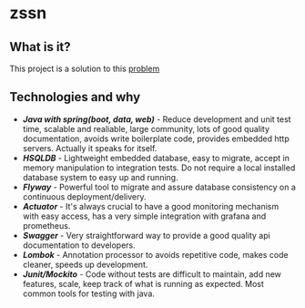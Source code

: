 # zssn
## **What is it?**

This project is a solution to this [problem](https://gist.github.com/akitaonrails/711b5553533d1a14364907bbcdbee677)

## **Technologies and why**

* ***Java with spring(boot, data, web)*** - Reduce development and unit test time, scalable and realiable, large community, lots of good quality documentation, avoids write boilerplate code, provides embedded http servers. Actually it speaks for itself.
* ***HSQLDB*** - Lightweight embedded database, easy to migrate, accept in memory manipulation to integration tests. Do not require a local installed database system to easy up and running.
* ***Flyway*** - Powerful tool to migrate and assure database consistency on a continuous deployment/delivery.
* ***Actuator*** - It's always crucial to have a good monitoring mechanism with easy access, has a very simple integration with grafana and prometheus.
* ***Swagger*** - Very straightforward way to provide a good quality api documentation to developers.
* ***Lombok*** - Annotation processor to avoids repetitive code, makes code cleaner, speeds up development.
* ***Junit/Mockito*** - Code without tests are difficult to maintain, add new features, scale, keep track of what is running as expected. Most common tools for testing with java.
